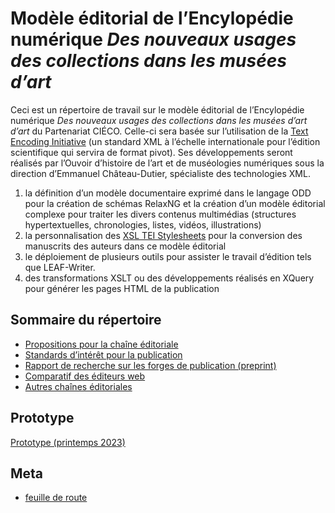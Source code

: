 # Modèle éditorial de l’Encylopédie numérique *Des nouveaux usages des collections dans les musées d’art*

Ceci est un répertoire de travail sur le modèle éditorial de l’Encylopédie numérique *Des nouveaux usages des collections dans les musées d’art d’art* du Partenariat CIÉCO. Celle-ci sera basée sur l’utilisation de la [Text Encoding Initiative](http://www.tei-c.org) (un standard XML à l’échelle internationale pour l’édition scientifique qui servira de format pivot). Ses développements seront réalisés par l’Ouvoir d’histoire de l’art et de muséologies numériques sous la direction d’Emmanuel Château-Dutier, spécialiste des technologies XML.

1. la définition d’un modèle documentaire exprimé dans le langage ODD pour la création de schémas RelaxNG et la création d’un modèle éditorial complexe pour traiter les divers contenus multimédias (structures hypertextuelles, chronologies, listes, vidéos, illustrations)
2. la personnalisation des [XSL TEI Stylesheets](http://www.tei-c.org/tools/stylesheets/)
    pour la conversion des manuscrits des auteurs dans ce modèle éditorial
3. le déploiement de plusieurs outils pour assister le travail d’édition tels que LEAF-Writer.
4. des transformations XSLT ou des développements réalisés en XQuery pour générer les pages HTML de la publication

## Sommaire du répertoire

- [Propositions pour la chaîne éditoriale](./chaine-editoriale.md)
- [Standards d’intérêt pour la publication](./standards.md)
- [Rapport de recherche sur les forges de publication (preprint)](https://ecrinum.gitpages.huma-num.fr/publishing-workflow-report-preprint/)
- [Comparatif des éditeurs web](./benchmark-editeur-web.csv)
- [Autres chaînes éditoriales](./chaines.md)

## Prototype

[Prototype (printemps 2023)](./prototype)

## Meta

- [feuille de route](https://github.com/ouvroir/encyclopedie/milestones?direction=asc&sort=due_date&state=open)
